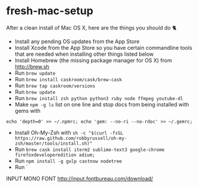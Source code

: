 # fresh-mac-setup
After a clean install of Mac OS X, here are the things you should do :cat2:

- Install any pending OS updates from the App Store
- Install Xcode from the App Store so you have certain commandline tools that are needed when installing other things listed below
- Install Homebrew (the missing package manager for OS X) from http://brew.sh
- Run `brew update`
- Run `brew install caskroom/cask/brew-cask`
- Run `brew tap caskroom/versions`
- Run `brew update`
- Run `brew install zsh python python3 ruby node ffmpeg youtube-dl`
- Make `npm -g ls` list on one line and stop docs from being installed with gems with
```
echo 'depth=0' >> ~/.npmrc; echo 'gem: --no-ri --no-rdoc' >> ~/.gemrc;
```
- Install Oh-My-Zsh with `sh -c "$(curl -fsSL https://raw.github.com/robbyrussell/oh-my-zsh/master/tools/install.sh)"`
- Run `brew cask install iterm2 sublime-text3 google-chrome firefoxdeveloperedition adium;`
- Run `npm install -g gulp castnow nodetree`
- Run `

INPUT MONO FONT http://input.fontbureau.com/download/
